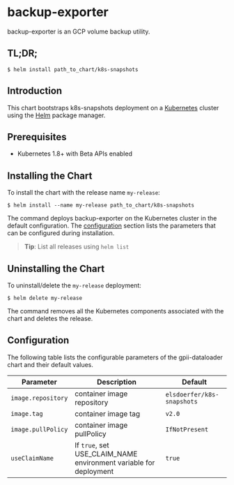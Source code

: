 # backup-exporter

backup-exporter is an GCP volume backup utility.

## TL;DR;

```console
$ helm install path_to_chart/k8s-snapshots
```

## Introduction

This chart bootstraps k8s-snapshots deployment on a [Kubernetes](http://kubernetes.io) cluster using the [Helm](https://helm.sh) package manager.

## Prerequisites
  - Kubernetes 1.8+ with Beta APIs enabled

## Installing the Chart

To install the chart with the release name `my-release`:

```console
$ helm install --name my-release path_to_chart/k8s-snapshots
```

The command deploys backup-exporter on the Kubernetes cluster in the default configuration. The [configuration](#configuration) section lists the parameters that can be configured during installation.

> **Tip**: List all releases using `helm list`

## Uninstalling the Chart

To uninstall/delete the `my-release` deployment:

```console
$ helm delete my-release
```

The command removes all the Kubernetes components associated with the chart and deletes the release.

## Configuration

The following table lists the configurable parameters of the gpii-dataloader chart and their default values.

Parameter | Description | Default
--- | --- | ---
`image.repository` | container image repository | `elsdoerfer/k8s-snapshots`
`image.tag` | container image tag | `v2.0`
`image.pullPolicy` | container image pullPolicy | `IfNotPresent`
`useClaimName` | If `true`, set USE_CLAIM_NAME environment variable for deployment | `true`
